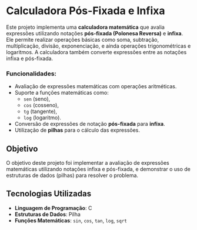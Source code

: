 # Calculadora Pós-Fixada e Infixa

Este projeto implementa uma **calculadora matemática** que avalia expressões utilizando notações **pós-fixada (Polonesa Reversa)** e **infixa**. Ele permite realizar operações básicas como soma, subtração, multiplicação, divisão, exponenciação, e ainda operações trigonométricas e logaritmos. A calculadora também converte expressões entre as notações infixa e pós-fixada.

### Funcionalidades:
- Avaliação de expressões matemáticas com operações aritméticas.
- Suporte a funções matemáticas como:
  - `sen` (seno),
  - `cos` (cosseno),
  - `tg` (tangente),
  - `log` (logaritmo).
- Conversão de expressões de notação **pós-fixada** para **infixa**.
- Utilização de **pilhas** para o cálculo das expressões.

## Objetivo

O objetivo deste projeto foi implementar a avaliação de expressões matemáticas utilizando notações infixa e pós-fixada, e demonstrar o uso de estruturas de dados (pilhas) para resolver o problema.

## Tecnologias Utilizadas

- **Linguagem de Programação**: C
- **Estruturas de Dados**: Pilha
- **Funções Matemáticas**: `sin`, `cos`, `tan`, `log`, `sqrt`
